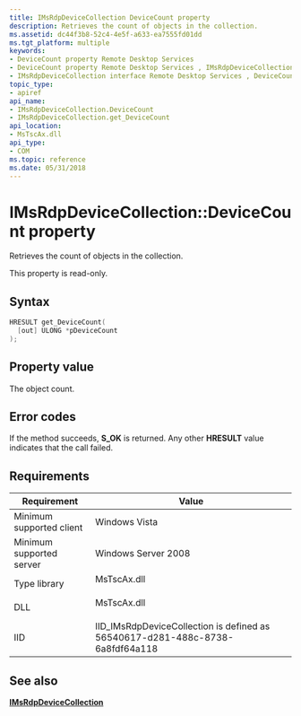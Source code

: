 ```yaml
---
title: IMsRdpDeviceCollection DeviceCount property
description: Retrieves the count of objects in the collection.
ms.assetid: dc44f3b8-52c4-4e5f-a633-ea7555fd01dd
ms.tgt_platform: multiple
keywords:
- DeviceCount property Remote Desktop Services
- DeviceCount property Remote Desktop Services , IMsRdpDeviceCollection interface
- IMsRdpDeviceCollection interface Remote Desktop Services , DeviceCount property
topic_type:
- apiref
api_name:
- IMsRdpDeviceCollection.DeviceCount
- IMsRdpDeviceCollection.get_DeviceCount
api_location:
- MsTscAx.dll
api_type:
- COM
ms.topic: reference
ms.date: 05/31/2018
---
```


# IMsRdpDeviceCollection::DeviceCount property

Retrieves the count of objects in the collection.

This property is read-only.

## Syntax


```C++
HRESULT get_DeviceCount(
  [out] ULONG *pDeviceCount
);
```



## Property value

The object count.

## Error codes

If the method succeeds, **S\_OK** is returned. Any other **HRESULT** value indicates that the call failed.

## Requirements



| Requirement | Value |
|-------------------------------------|-------------------------------------------------------------------------------------------|
| Minimum supported client<br/> | Windows Vista<br/>                                                                  |
| Minimum supported server<br/> | Windows Server 2008<br/>                                                            |
| Type library<br/>             | <dl> <dt>MsTscAx.dll</dt> </dl>    |
| DLL<br/>                      | <dl> <dt>MsTscAx.dll</dt> </dl>    |
| IID<br/>                      | IID\_IMsRdpDeviceCollection is defined as 56540617-d281-488c-8738-6a8fdf64a118<br/> |



## See also

<dl> <dt>

[**IMsRdpDeviceCollection**](imsrdpdevicecollection.md)
</dt> </dl>

 

 





